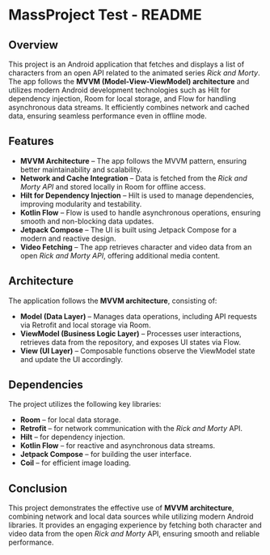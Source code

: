 # MassProject Test - README  

## Overview  

This project is an Android application that fetches and displays a list of characters from an open API related to the animated series *Rick and Morty*. The app follows the **MVVM (Model-View-ViewModel) architecture** and utilizes modern Android development technologies such as Hilt for dependency injection, Room for local storage, and Flow for handling asynchronous data streams. It efficiently combines network and cached data, ensuring seamless performance even in offline mode.  

## Features  

- **MVVM Architecture** – The app follows the MVVM pattern, ensuring better maintainability and scalability.  
- **Network and Cache Integration** – Data is fetched from the *Rick and Morty API* and stored locally in Room for offline access.  
- **Hilt for Dependency Injection** – Hilt is used to manage dependencies, improving modularity and testability.  
- **Kotlin Flow** – Flow is used to handle asynchronous operations, ensuring smooth and non-blocking data updates.  
- **Jetpack Compose** – The UI is built using Jetpack Compose for a modern and reactive design.  
- **Video Fetching** – The app retrieves character and video data from an open *Rick and Morty API*, offering additional media content.  

## Architecture  

The application follows the **MVVM architecture**, consisting of:  

- **Model (Data Layer)** – Manages data operations, including API requests via Retrofit and local storage via Room.  
- **ViewModel (Business Logic Layer)** – Processes user interactions, retrieves data from the repository, and exposes UI states via Flow.  
- **View (UI Layer)** – Composable functions observe the ViewModel state and update the UI accordingly.  

## Dependencies  

The project utilizes the following key libraries:  

- **Room** – for local data storage.  
- **Retrofit** – for network communication with the *Rick and Morty* API.  
- **Hilt** – for dependency injection.  
- **Kotlin Flow** – for reactive and asynchronous data streams.  
- **Jetpack Compose** – for building the user interface.  
- **Coil** – for efficient image loading.  

## Conclusion  

This project demonstrates the effective use of **MVVM architecture**, combining network and local data sources while utilizing modern Android libraries. It provides an engaging experience by fetching both character and video data from the open *Rick and Morty* API, ensuring smooth and reliable performance.  
